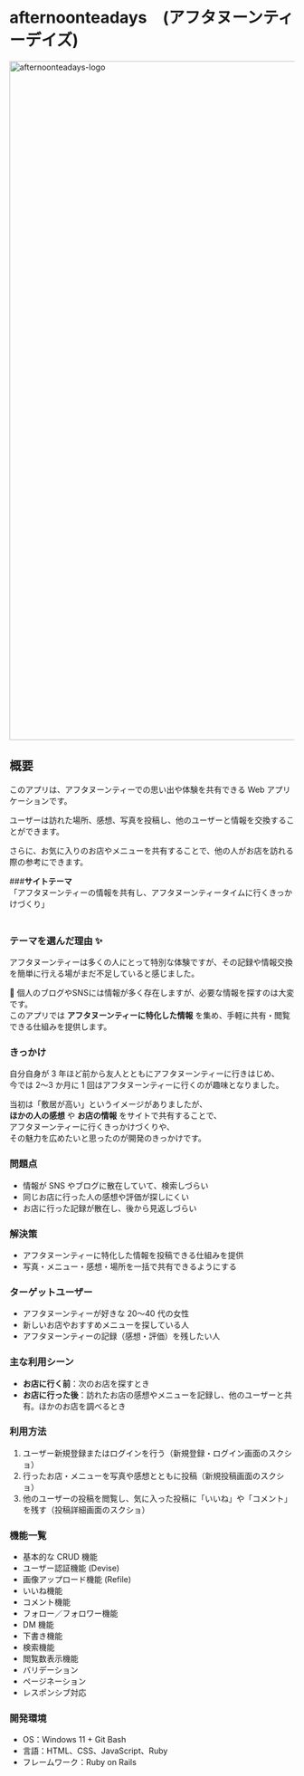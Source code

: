 # **afternoonteadays**　**(アフタヌーンティーデイズ)**

<img width="1200" height="1200" alt="afternoonteadays-logo" src="https://github.com/user-attachments/assets/014c05be-6d20-4784-a7cc-3c749cf6903a" />

## 概要

このアプリは、アフタヌーンティーでの思い出や体験を共有できる Web アプリケーションです。  

ユーザーは訪れた場所、感想、写真を投稿し、他のユーザーと情報を交換することができます。  

さらに、お気に入りのお店やメニューを共有することで、他の人がお店を訪れる際の参考にできます。

###**サイトテーマ**<br> 
「アフタヌーンティーの情報を共有し、アフタヌーンティータイムに行くきっかけづくり」<br>　

### テーマを選んだ理由 ✨

アフタヌーンティーは多くの人にとって特別な体験ですが、その記録や情報交換を簡単に行える場がまだ不足していると感じました。  

📌 個人のブログやSNSには情報が多く存在しますが、必要な情報を探すのは大変です。  
このアプリでは **アフタヌーンティーに特化した情報** を集め、手軽に共有・閲覧できる仕組みを提供します。

### きっかけ

自分自身が 3 年ほど前から友人とともにアフタヌーンティーに行きはじめ、  
今では 2〜3 か月に 1 回はアフタヌーンティーに行くのが趣味となりました。  

当初は「敷居が高い」というイメージがありましたが、  
**ほかの人の感想** や **お店の情報** をサイトで共有することで、  
アフタヌーンティーに行くきっかけづくりや、  
その魅力を広めたいと思ったのが開発のきっかけです。

### 問題点
- 情報が SNS やブログに散在していて、検索しづらい  
- 同じお店に行った人の感想や評価が探しにくい  
- お店に行った記録が散在し、後から見返しづらい  

### 解決策
- アフタヌーンティーに特化した情報を投稿できる仕組みを提供  
- 写真・メニュー・感想・場所を一括で共有できるようにする  

### ターゲットユーザー
- アフタヌーンティーが好きな 20〜40 代の女性  
- 新しいお店やおすすめメニューを探している人  
- アフタヌーンティーの記録（感想・評価）を残したい人  


### 主な利用シーン
- **お店に行く前**：次のお店を探すとき  
- **お店に行った後**：訪れたお店の感想やメニューを記録し、他のユーザーと共有。ほかのお店を調べるとき  

### 利用方法
1. ユーザー新規登録またはログインを行う（新規登録・ログイン画面のスクショ）  
2. 行ったお店・メニューを写真や感想とともに投稿（新規投稿画面のスクショ）  
3. 他のユーザーの投稿を閲覧し、気に入った投稿に「いいね」や「コメント」を残す（投稿詳細画面のスクショ）  

### 機能一覧
- 基本的な CRUD 機能  
- ユーザー認証機能 (Devise)  
- 画像アップロード機能 (Refile)  
- いいね機能  
- コメント機能  
- フォロー／フォロワー機能  
- DM 機能  
- 下書き機能  
- 検索機能  
- 閲覧数表示機能  
- バリデーション  
- ページネーション  
- レスポンシブ対応  

### 開発環境
- OS：Windows 11 + Git Bash  
- 言語：HTML、CSS、JavaScript、Ruby  
- フレームワーク：Ruby on Rails
